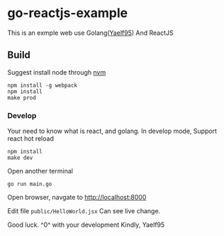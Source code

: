 # go-reactjs-example
This is an exmple web use Golang([Yaelf95](https://github.com/Yael95)) And ReactJS



## Build
Suggest install node through [nvm](https://github.com/creationix/nvm)

	npm install -g webpack
	npm install
	make prod

### Develop
Your need to know what is react, and golang.
In develop mode, Support react hot reload

	npm install
	make dev

Open another terminal

	go run main.go

Open browser, navgate to <http://localhost:8000>

Edit file `public/HelloWorld.jsx` Can see live change.

Good luck. ^0^ with your development
Kindly,
Yaelf95


